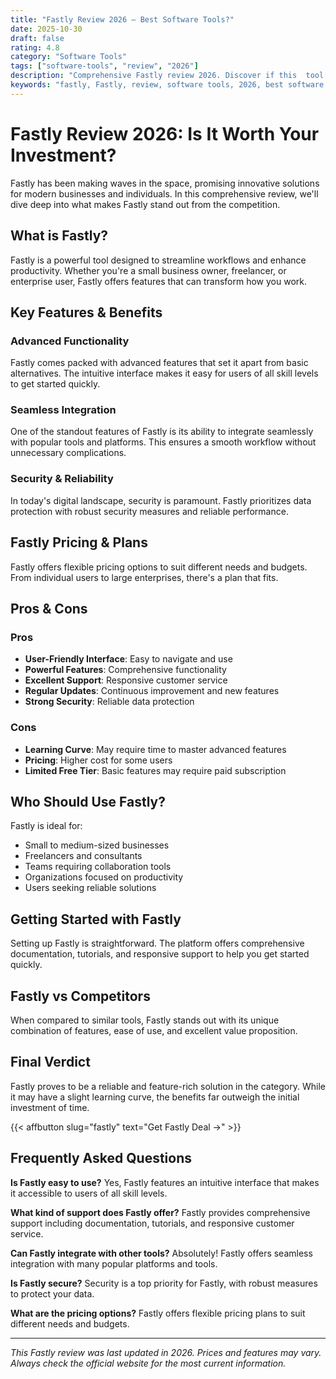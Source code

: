 ```yaml
---
title: "Fastly Review 2026 – Best Software Tools?"
date: 2025-10-30
draft: false
rating: 4.8
category: "Software Tools"
tags: ["software-tools", "review", "2026"]
description: "Comprehensive Fastly review 2026. Discover if this  tool is the best choice for your needs."
keywords: "fastly, Fastly, review, software tools, 2026, best software tools"
---
```


# Fastly Review 2026: Is It Worth Your Investment?

Fastly has been making waves in the  space, promising innovative solutions for modern businesses and individuals. In this comprehensive review, we'll dive deep into what makes Fastly stand out from the competition.

## What is Fastly?

Fastly is a powerful  tool designed to streamline workflows and enhance productivity. Whether you're a small business owner, freelancer, or enterprise user, Fastly offers features that can transform how you work.

## Key Features & Benefits

### Advanced Functionality
Fastly comes packed with advanced features that set it apart from basic alternatives. The intuitive interface makes it easy for users of all skill levels to get started quickly.

### Seamless Integration
One of the standout features of Fastly is its ability to integrate seamlessly with popular tools and platforms. This ensures a smooth workflow without unnecessary complications.

### Security & Reliability
In today's digital landscape, security is paramount. Fastly prioritizes data protection with robust security measures and reliable performance.

## Fastly Pricing & Plans

Fastly offers flexible pricing options to suit different needs and budgets. From individual users to large enterprises, there's a plan that fits.

## Pros & Cons

### Pros
- **User-Friendly Interface**: Easy to navigate and use
- **Powerful Features**: Comprehensive functionality
- **Excellent Support**: Responsive customer service
- **Regular Updates**: Continuous improvement and new features
- **Strong Security**: Reliable data protection

### Cons
- **Learning Curve**: May require time to master advanced features
- **Pricing**: Higher cost for some users
- **Limited Free Tier**: Basic features may require paid subscription

## Who Should Use Fastly?

Fastly is ideal for:
- Small to medium-sized businesses
- Freelancers and consultants
- Teams requiring collaboration tools
- Organizations focused on productivity
- Users seeking reliable  solutions

## Getting Started with Fastly

Setting up Fastly is straightforward. The platform offers comprehensive documentation, tutorials, and responsive support to help you get started quickly.

## Fastly vs Competitors

When compared to similar tools, Fastly stands out with its unique combination of features, ease of use, and excellent value proposition.

## Final Verdict

Fastly proves to be a reliable and feature-rich solution in the  category. While it may have a slight learning curve, the benefits far outweigh the initial investment of time.

{{< affbutton slug="fastly" text="Get Fastly Deal →" >}}

## Frequently Asked Questions

**Is Fastly easy to use?**
Yes, Fastly features an intuitive interface that makes it accessible to users of all skill levels.

**What kind of support does Fastly offer?**
Fastly provides comprehensive support including documentation, tutorials, and responsive customer service.

**Can Fastly integrate with other tools?**
Absolutely! Fastly offers seamless integration with many popular platforms and tools.

**Is Fastly secure?**
Security is a top priority for Fastly, with robust measures to protect your data.

**What are the pricing options?**
Fastly offers flexible pricing plans to suit different needs and budgets.

---

*This Fastly review was last updated in 2026. Prices and features may vary. Always check the official website for the most current information.*
